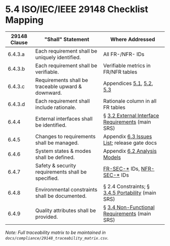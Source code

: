 # 5.4 ISO/IEC/IEEE 29148 Checklist Mapping

| 29148 Clause | "Shall" Statement                                  | Where Addressed                                                                                                     |
|--------------|----------------------------------------------------|---------------------------------------------------------------------------------------------------------------------|
| 6.4.3.a      | Each requirement shall be uniquely identified.     | All FR-/NFR- IDs                                                                                                    |
| 6.4.3.b      | Each requirement shall be verifiable.              | Verifiable metrics in FR/NFR tables                                                                                 |
| 6.4.3.c      | Requirements shall be traceable upward & downward. | Appendices [5.1](5-1-GDPR-Impact-Mapping.md), [5.2](5-2-ASVS-Control-Mapping.md), [5.3](5-3-WCAG-2-2-AA-Mapping.md) |
| 6.4.3.d      | Each requirement shall include rationale.          | Rationale column in all FR tables                                                                                   |
| 6.4.4        | External interfaces shall be identified.           | § [3.2 External Interface Requirements](3-2-External-Interface-Requirements.md) (main SRS)                          |
| 6.4.5        | Changes to requirements shall be managed.          | Appendix [6.3 Issues List](6-3-Issue-List.md); release gate docs                                                    |
| 6.4.6        | System states & modes shall be defined.            | Appendix [6.2 Analysis Models](6-2-Analysis-Models.md)                                                              |
| 6.4.7        | Safety & security requirements shall be specified. | [FR-SEC-*](3-1-3-Security.md) IDs, [NFR-SEC-*](3-4-6-Security-Compliance.md) IDs                                    |
| 6.4.8        | Environmental constraints shall be documented.     | § 2.4 Constraints; § [3.4.5 Portability](3-4-5-Portability.md) (main SRS)                                           |
| 6.4.9        | Quality attributes shall be provided.              | § [3.4 Non-Functional Requirements](3-4-Non-Functional-Requirements.md) (main SRS)                                  |

*Note: Full traceability matrix to be maintained in `docs/compliance/29148_traceability_matrix.csv`.*